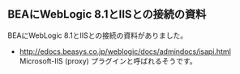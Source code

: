 ## BEAにWebLogic 8.1とIISとの接続の資料

BEAにWebLogic 8.1とIISとの接続の資料がありました。
* http://edocs.beasys.co.jp/weblogic/docs/admindocs/isapi.html
Microsoft-IIS (proxy) プラグインと呼ばれるそうです。

